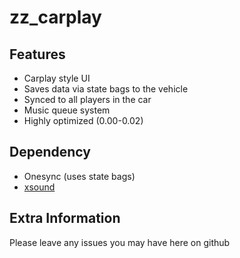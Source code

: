 # zz_carplay

## Features

- Carplay style UI
- Saves data via state bags to the vehicle
- Synced to all players in the car
- Music queue system
- Highly optimized (0.00-0.02)
## Dependency

- Onesync (uses state bags)
- [xsound](https://github.com/Xogy/xsound)


## Extra Information


 Please leave any issues you may have here on github